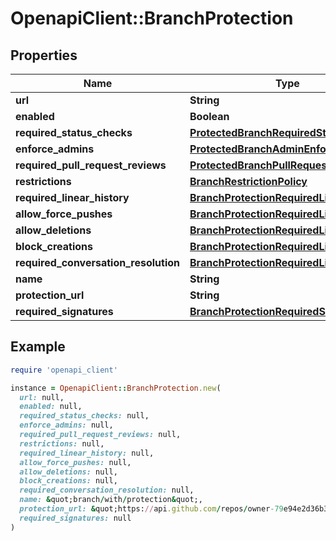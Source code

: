 # OpenapiClient::BranchProtection

## Properties

| Name | Type | Description | Notes |
| ---- | ---- | ----------- | ----- |
| **url** | **String** |  | [optional] |
| **enabled** | **Boolean** |  | [optional] |
| **required_status_checks** | [**ProtectedBranchRequiredStatusCheck**](ProtectedBranchRequiredStatusCheck.md) |  | [optional] |
| **enforce_admins** | [**ProtectedBranchAdminEnforced**](ProtectedBranchAdminEnforced.md) |  | [optional] |
| **required_pull_request_reviews** | [**ProtectedBranchPullRequestReview**](ProtectedBranchPullRequestReview.md) |  | [optional] |
| **restrictions** | [**BranchRestrictionPolicy**](BranchRestrictionPolicy.md) |  | [optional] |
| **required_linear_history** | [**BranchProtectionRequiredLinearHistory**](BranchProtectionRequiredLinearHistory.md) |  | [optional] |
| **allow_force_pushes** | [**BranchProtectionRequiredLinearHistory**](BranchProtectionRequiredLinearHistory.md) |  | [optional] |
| **allow_deletions** | [**BranchProtectionRequiredLinearHistory**](BranchProtectionRequiredLinearHistory.md) |  | [optional] |
| **block_creations** | [**BranchProtectionRequiredLinearHistory**](BranchProtectionRequiredLinearHistory.md) |  | [optional] |
| **required_conversation_resolution** | [**BranchProtectionRequiredLinearHistory**](BranchProtectionRequiredLinearHistory.md) |  | [optional] |
| **name** | **String** |  | [optional] |
| **protection_url** | **String** |  | [optional] |
| **required_signatures** | [**BranchProtectionRequiredSignatures**](BranchProtectionRequiredSignatures.md) |  | [optional] |

## Example

```ruby
require 'openapi_client'

instance = OpenapiClient::BranchProtection.new(
  url: null,
  enabled: null,
  required_status_checks: null,
  enforce_admins: null,
  required_pull_request_reviews: null,
  restrictions: null,
  required_linear_history: null,
  allow_force_pushes: null,
  allow_deletions: null,
  block_creations: null,
  required_conversation_resolution: null,
  name: &quot;branch/with/protection&quot;,
  protection_url: &quot;https://api.github.com/repos/owner-79e94e2d36b3fd06a32bb213/AAA_Public_Repo/branches/branch/with/protection/protection&quot;,
  required_signatures: null
)
```

